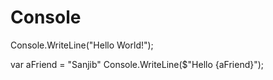 # Console

Console.WriteLine("Hello World!");

var aFriend = "Sanjib"
Console.WriteLine(\$"Hello {aFriend}");
